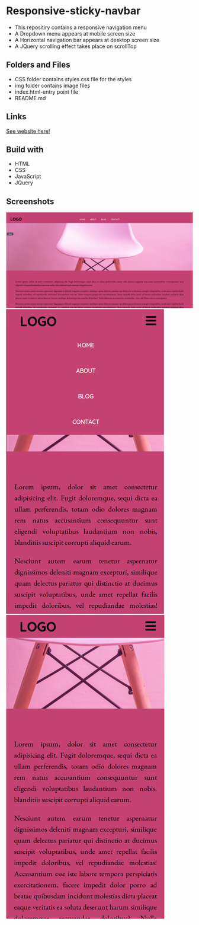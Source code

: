 # Responsive-sticky-navbar
- This repositiry contains a responsive navigation menu
- A Dropdown menu appears at mobile screen size
- A Horizontal navigation bar appears at desktop screen size
- A JQuery scrolling effect takes place on scrollTop
## Folders and Files
- CSS folder contains styles.css file for the styles
- img folder contains image files
- index.html-entry point file
- README.md
## Links
[See website here!](https://dulanjaleefl.github.io/Responsive-sticky-navbar/)
## Build with
- HTML
- CSS
- JavaScript
- JQuery
## Screenshots
![](img/img08.png)
![](img/img09.png)
![](img/img10.png)
